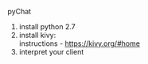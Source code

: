 pyChat

1. install python 2.7
2. install kivy:</br>
      instructions - https://kivy.org/#home
3. interpret your client
